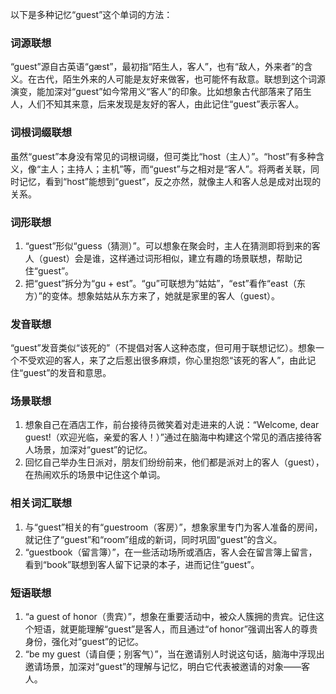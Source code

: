 以下是多种记忆“guest”这个单词的方法：

### 词源联想
“guest”源自古英语“gæst”，最初指“陌生人，客人”，也有“敌人，外来者”的含义。在古代，陌生外来的人可能是友好来做客，也可能怀有敌意。联想到这个词源演变，能加深对“guest”如今常用义“客人”的印象。比如想象古代部落来了陌生人，人们不知其来意，后来发现是友好的客人，由此记住“guest”表示客人。

### 词根词缀联想
虽然“guest”本身没有常见的词根词缀，但可类比“host（主人）”。“host”有多种含义，像“主人；主持人；主机”等，而“guest”与之相对是“客人”。将两者关联，同时记忆，看到“host”能想到“guest”，反之亦然，就像主人和客人总是成对出现的关系。

### 词形联想
1. “guest”形似“guess（猜测）”。可以想象在聚会时，主人在猜测即将到来的客人（guest）会是谁，这样通过词形相似，建立有趣的场景联想，帮助记住“guest”。
2. 把“guest”拆分为“gu + est”。“gu”可联想为“姑姑”，“est”看作“east（东方）”的变体。想象姑姑从东方来了，她就是家里的客人（guest）。

### 发音联想
“guest”发音类似“该死的”（不提倡对客人这种态度，但可用于联想记忆）。想象一个不受欢迎的客人，来了之后惹出很多麻烦，你心里抱怨“该死的客人”，由此记住“guest”的发音和意思。

### 场景联想
1. 想象自己在酒店工作，前台接待员微笑着对走进来的人说：“Welcome, dear guest!（欢迎光临，亲爱的客人！）”通过在脑海中构建这个常见的酒店接待客人场景，加深对“guest”的记忆。
2. 回忆自己举办生日派对，朋友们纷纷前来，他们都是派对上的客人（guest），在热闹欢乐的场景中记住这个单词。

### 相关词汇联想
1. 与“guest”相关的有“guestroom（客房）”，想象家里专门为客人准备的房间，就记住了“guest”和“room”组成的新词，同时巩固“guest”的含义。
2. “guestbook（留言簿）”，在一些活动场所或酒店，客人会在留言簿上留言，看到“book”联想到客人留下记录的本子，进而记住“guest”。

### 短语联想
1. “a guest of honor（贵宾）”，想象在重要活动中，被众人簇拥的贵宾。记住这个短语，就更能理解“guest”是客人，而且通过“of honor”强调出客人的尊贵身份，强化对“guest”的记忆。
2. “be my guest（请自便；别客气）”，当在邀请别人时说这句话，脑海中浮现出邀请场景，加深对“guest”的理解与记忆，明白它代表被邀请的对象——客人。 
